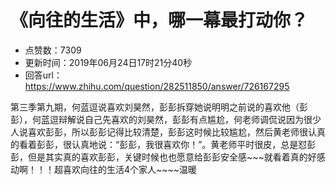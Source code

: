 # 《向往的生活》中，哪一幕最打动你？
- 点赞数：7309
- 更新时间：2019年06月24日17时21分40秒
- 回答url：https://www.zhihu.com/question/282511850/answer/726167295
<body>
 <p data-pid="_2es6qcA">第三季第九期，何蓝逗说喜欢刘昊然，彭彭拆穿她说明明之前说的喜欢他（彭彭），何蓝逗辩解说自己先喜欢的刘昊然，彭彭有点尴尬，何老师调侃说因为很少人说喜欢彭彭，所以彭彭记得比较清楚，彭彭这时候比较尴尬，然后黄老师很认真的看着彭彭，很认真地说：“彭彭，我很喜欢你！”。黄老师平时很皮，总是怼彭彭，但是其实真的喜欢彭彭，关键时候也也愿意给彭彭安全感~~~就看着真的好感动啊！！！超喜欢向往的生活4个家人~~~~温暖</p>
</body>